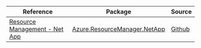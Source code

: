 | Reference | Package | Source |
|---|---|---|
|[Resource Management - Net App](resourcemanager.netapp-readme.md)|[Azure.ResourceManager.NetApp](https://www.nuget.org/packages/Azure.ResourceManager.NetApp)|[Github](https://github.com/Azure/azure-sdk-for-net/blob/main/sdk/netapp/Azure.ResourceManager.NetApp)|
